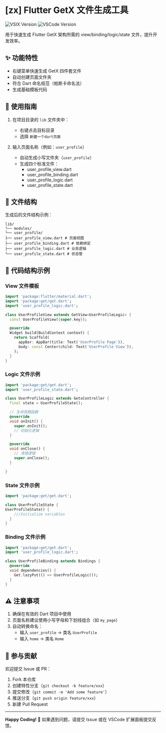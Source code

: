 <!--
 * @Date: 2025-02-23 12:24:12
 * @LastEditors: shawn
 * @LastEditTime: 2025-02-23 20:59:14
-->

# [zx] Flutter GetX 文件生成工具

![VSIX Version](https://img.shields.io/badge/version-0.0.2-blue)
![VSCode Version](https://img.shields.io/badge/vscode-%3E%3D1.97.0-brightgreen)

用于快速生成 Flutter GetX 架构所需的 view/binding/logic/state 文件，提升开发效率。

## ✨ 功能特性

- 右键菜单快速生成 GetX 四件套文件
- 自动创建页面文件夹
- 符合 Dart 命名规范（帕斯卡命名法）
- 生成基础模板代码

## 🚀 使用指南

1. 在项目目录的 `lib` 文件夹中：

   - 右键点击目标目录
   - 选择 `新建一个dart页面`

2. 输入页面名称（例如：`user_profile`）
   - 自动生成小写文件夹（`user_profile`）
   - 生成四个标准文件：
     - user_profile_view.dart
     - user_profile_binding.dart
     - user_profile_logic.dart
     - user_profile_state.dart

## 📁 文件结构

生成后的文件结构示例：

    lib/
    └── modules/
    └── user_profile/
    ├── user_profile_view.dart # 页面视图
    ├── user_profile_binding.dart # 依赖绑定
    ├── user_profile_logic.dart # 业务逻辑
    └── user_profile_state.dart # 状态管

## 📝 代码结构示例

### View 文件模板

```dart
import 'package:flutter/material.dart';
import 'package:get/get.dart';
import 'user_profile_logic.dart';

class UserProfileView extends GetView<UserProfileLogic> {
  const UserProfileView({super.key});

  @override
  Widget build(BuildContext context) {
    return Scaffold(
      appBar: AppBar(title: Text('UserProfile Page')),
      body: const Center(child: Text('UserProfile View')),
    );
  }
}

```

### Logic 文件示例

```dart
import 'package:get/get.dart';
import 'user_profile_state.dart';

class UserProfileLogic extends GetxController {
  final state = UserProfileState();

  // 生命周期函数
  @override
  void onInit() {
    super.onInit();
    // 初始化逻辑
  }

  @override
  void onClose() {
    // 清理逻辑
    super.onClose();
  }

}

```

### State 文件示例

```dart
import 'package:get/get.dart';

class UserProfileState {
UserProfileState() {
    ///Initialize variables
  }
}
```

### Binding 文件示例

```dart
import 'package:get/get.dart';
import 'user_profile_logic.dart';

class UserProfileBinding extends Bindings {
  @override
  void dependencies() {
    Get.lazyPut(() => UserProfileLogic());
  }
}

```

## ⚠️ 注意事项

1. 确保在有效的 Dart 项目中使用
2. 页面名称建议使用小写字母和下划线组合（如 `my_page`）
3. 自动转换命名：
   - 输入 `user_profile` → 类名 `UserProfile`
   - 输入 `home` → 类名 `Home`

## 🤝 参与贡献

欢迎提交 Issue 或 PR：

1. Fork 本仓库
2. 创建特性分支（`git checkout -b feature/xxx`）
3. 提交修改（`git commit -m 'Add some feature'`）
4. 推送分支（`git push origin feature/xxx`）
5. 新建 Pull Request

---

**Happy Coding!** 🎉 如果遇到问题，请提交 Issue 或在 VSCode 扩展面板提交反馈。
